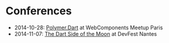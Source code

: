 Conferences
===========

- 2014-10-28: [Polymer.Dart](http://dartlangfr.net/conferences/2014-10-28/) at WebComponents Meetup Paris
- 2014-11-07: [The Dart Side of the Moon](http://dartlangfr.net/conferences/2014-11-07/) at DevFest Nantes
